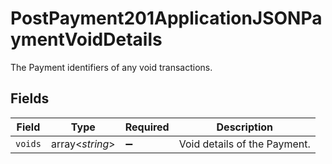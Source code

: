 # PostPayment201ApplicationJSONPaymentVoidDetails

The Payment identifiers of any void transactions.


## Fields

| Field                        | Type                         | Required                     | Description                  |
| ---------------------------- | ---------------------------- | ---------------------------- | ---------------------------- |
| `voids`                      | array<*string*>              | :heavy_minus_sign:           | Void details of the Payment. |